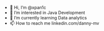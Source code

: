- 👋 Hi, I’m @xpan1c
- 👀 I’m interested in Java Development
- 🌱 I’m currently learning Data analytics
- 📫 How to reach me linkedin.com/danny-mv

<!---
xpan1c/xpan1c is a ✨ special ✨ repository because its `README.md` (this file) appears on your GitHub profile.
You can click the Preview link to take a look at your changes.
--->
